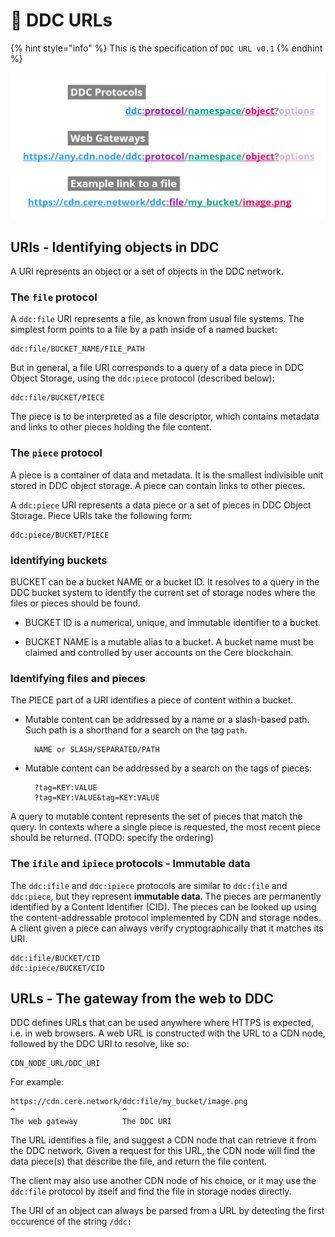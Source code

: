 # 🔗 DDC URLs

{% hint style="info" %} This is the specification of `DDC URL v0.1`
{% endhint %}

![Structure of DDC URLs](<../../.gitbook/assets/DDC URL.png>)

## URIs - Identifying objects in DDC

A URI represents an object or a set of objects in the DDC network.


### The `file` protocol

A `ddc:file` URI represents a file, as known from usual file systems. The simplest form points to a
file by a path inside of a named bucket:

    ddc:file/BUCKET_NAME/FILE_PATH

But in general, a file URI corresponds to a query of a data piece in DDC Object Storage, using the
`ddc:piece` protocol (described below):

    ddc:file/BUCKET/PIECE

The piece is to be interpreted as a file descriptor, which contains metadata and links to other
pieces holding the file content.


### The `piece` protocol

A piece is a container of data and metadata. It is the smallest indivisible unit stored in DDC
object storage. A piece can contain links to other pieces.

A `ddc:piece` URI represents a data piece or a set of pieces in DDC Object Storage. Piece URIs take
the following form:

    ddc:piece/BUCKET/PIECE


### Identifying buckets

BUCKET can be a bucket NAME or a bucket ID. It resolves to a query in the DDC bucket system to identify the current set
of storage nodes where the files or pieces should be found.

* BUCKET ID is a numerical, unique, and immutable identifier to a bucket.

* BUCKET NAME is a mutable alias to a bucket. A bucket name must be claimed and controlled by user
  accounts on the Cere blockchain.


### Identifying files and pieces

The PIECE part of a URI identifies a piece of content within a bucket.

* Mutable content can be addressed by a name or a slash-based path. Such path is a shorthand for a
  search on the tag `path`.

        NAME or SLASH/SEPARATED/PATH

* Mutable content can be addressed by a search on the tags of pieces:

        ?tag=KEY:VALUE
        ?tag=KEY:VALUE&tag=KEY:VALUE

A query to mutable content represents the set of pieces that match the query. In contexts where a
single piece is requested, the most recent piece should be returned. (TODO: specify the ordering)


### The `ifile` and `ipiece` protocols - Immutable data

The `ddc:ifile` and `ddc:ipiece` protocols are similar to `ddc:file` and `ddc:piece`, but they represent **immutable data**. The pieces are permanently identified by a Content Identifier (CID). The pieces can be looked up using the content-addressable protocol implemented by CDN and storage nodes. A client given a piece can always verify cryptographically that it matches its URI.

    ddc:ifile/BUCKET/CID
    ddc:ipiece/BUCKET/CID


## URLs - The gateway from the web to DDC

DDC defines URLs that can be used anywhere where HTTPS is expected, i.e. in web browsers. A web URL
is constructed with the URL to a CDN node, followed by the DDC URI to resolve, like so:

    CDN_NODE_URL/DDC_URI

For example:

    https://cdn.cere.network/ddc:file/my_bucket/image.png
    ^                        ^
    The web gateway          The DDC URI

The URL identifies a file, and suggest a CDN node that can retrieve it from the DDC network. Given
a request for this URL, the CDN node will find the data piece(s) that describe the file, and return
the file content.

The client may also use another CDN node of his choice, or it may use the `ddc:file` protocol by
itself and find the file in storage nodes directly.

The URI of an object can always be parsed from a URL by detecting the first occurence of the string `/ddc:`


[requirements]: https://www.notion.so/cere/Architecture-of-DDC-software-2d6824916b394fa0bc20ff176525d0fc#c8397cdafc4d4f5a9ddd1072a87c189e
[original picture]: https://miro.com/app/board/o9J_lsMr5wI=/?moveToWidget=3458764526343104952&cot=14

